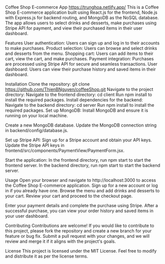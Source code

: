 Coffee Shop E-commerce App https://trunghoa.netlify.app/
This is a Coffee Shop E-commerce application built using React.js for the frontend, Node.js with Express.js for backend routing, and MongoDB as the NoSQL database. 
The app allows users to select drinks and desserts, make purchases using Stripe API for payment, and view their purchased items in their user dashboard.

Features
User authentication: Users can sign up and log in to their accounts to make purchases.
Product selection: Users can browse and select drinks and desserts from the menu.
Shopping cart: Users can add items to their cart, view the cart, and make purchases.
Payment integration: Purchases are processed using Stripe API for secure and seamless transactions.
User dashboard: Users can view their purchase history and saved items in their dashboard.

Installation
Clone the repository: git clone https://github.com/ThienBNguyen/coffeeShop.git
Navigate to the project directory: 
Navigate to the frontend directory: cd client
Run npm install to install the required packages.
Install dependencies for the backend:
Navigate to the backend directory: cd server
Run npm install to install the required packages.
Set up MongoDB:
Install MongoDB and ensure it is running on your local machine.

Create a new MongoDB database.
Update the MongoDB connection string in backend/config/database.js.

Set up Stripe API:
Sign up for a Stripe account and obtain your API keys.
Update the Stripe API keys in frontend/src/components/PaymentView/PaymentForm.jsx.

Start the application:
In the frontend directory, run npm start to start the frontend server.
In the backend directory, run npm start to start the backend server.

Usage
Open your browser and navigate to http://localhost:3000 to access the Coffee Shop E-commerce application.
Sign up for a new account or log in if you already have one.
Browse the menu and add drinks and desserts to your cart.
Review your cart and proceed to the checkout page.

Enter your payment details and complete the purchase using Stripe.
After a successful purchase, you can view your order history and saved items in your user dashboard.

Contributing
Contributions are welcome! If you would like to contribute to this project, please fork the repository and create a new branch for your feature or bug fix. Submit a pull request with your changes, and we will review and merge it if it aligns with the project's goals.

License
This project is licensed under the MIT License. Feel free to modify and distribute it as per the license terms.
